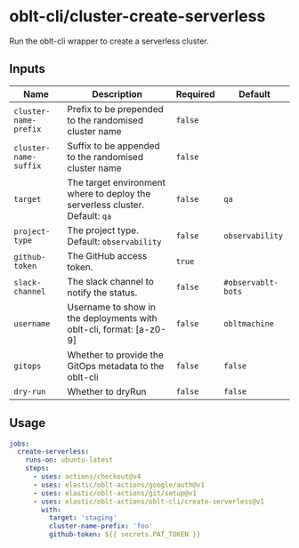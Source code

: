 # <!--name-->oblt-cli/cluster-create-serverless<!--/name-->

<!--description-->
Run the oblt-cli wrapper to create a serverless cluster.
<!--/description-->

## Inputs
<!--inputs-->
| Name                  | Description                                                                  | Required | Default            |
|-----------------------|------------------------------------------------------------------------------|----------|--------------------|
| `cluster-name-prefix` | Prefix to be prepended to the randomised cluster name                        | `false`  | ` `                |
| `cluster-name-suffix` | Suffix to be appended to the randomised cluster name                         | `false`  | ` `                |
| `target`              | The target environment where to deploy the serverless cluster. Default: `qa` | `false`  | `qa`               |
| `project-type`        | The project type. Default: `observability`                                   | `false`  | `observability`    |
| `github-token`        | The GitHub access token.                                                     | `true`   | ` `                |
| `slack-channel`       | The slack channel to notify the status.                                      | `false`  | `#observablt-bots` |
| `username`            | Username to show in the deployments with oblt-cli, format: [a-z0-9]          | `false`  | `obltmachine`      |
| `gitops`              | Whether to provide the GitOps metadata to the oblt-cli                       | `false`  | `false`            |
| `dry-run`             | Whether to dryRun                                                            | `false`  | `false`            |
<!--/inputs-->

## Usage

<!--usage action="elastic/oblt-actions/oblt-cli/create-serverless" version="env:VERSION"-->
```yaml
jobs:
  create-serverless:
    runs-on: ubuntu-latest
    steps:
      - uses: actions/checkout@v4
      - uses: elastic/oblt-actions/google/auth@v1
      - uses: elastic/oblt-actions/git/setup@v1
      - uses: elastic/oblt-actions/oblt-cli/create-serverless@v1
        with:
          target: 'staging'
          cluster-name-prefix: 'foo'
          github-token: ${{ secrets.PAT_TOKEN }}
```
<!--/usage-->
